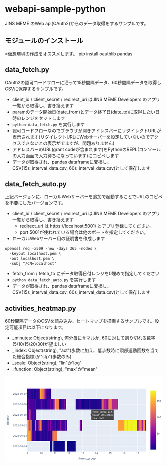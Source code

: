 # webapi-sample-python

JINS MEME のWeb api(OAuth2)からのデータ取得をするサンプルです。

## モジュールのインストール

※仮想環境の作成をオススメします。
pip install oauthlib pandas

## data_fetch.py

OAuth2の認可コードフローに沿って15秒間隔データ、60秒間隔データを取得しCSVに保存するサンプルです。

- client_id / client_secret / redirect_uri はJINS MEME Developers のアプリ一覧から取得し、書き換えます
- paramのデータ開始日(date_from)とデータ終了日(date_to)に取得したい日時のレンジをセットします
- `python data_fetch.py` を実行します
- 認可コードフローなのでブラウザが開きアドレスバーにリダイレクトURLが表示されます(リダイレクトURLにWebサーバーを設定していないのでアクセスできないとの表示がでますが、問題ありません)
- アドレスバーのURL(grant codeが含まれます)をPythonのREPL(コンソールの入力画面で入力待ちになっています)にコピペします
- データが取得され、pandas dataframeに変換し、CSV(15s_interval_data.csv, 60s_interval_data.csv)として保存します

## data_fetch_auto.py

上記バージョンに、ローカルWebサーバーを追加で起動することでURLのコピペを不要にしたバージョンです。

- client_id / client_secret / redirect_uri はJINS MEME Developers のアプリ一覧から取得し、書き換えます
    - redirect_uri は https://localhost:5001/ とアプリ登録してください。
    - port:5001が使われている場合は他のポートを指定してください。
- ローカルWebサーバー用の証明書を作成します

```
openssl req -x509 -new -days 365 -nodes \
  -keyout localhost.pem \
  -out localhost.pem \
  -subj "/CN=localhost"
```

- fetch_from / fetch_to にデータ取得日付レンジを0埋めで指定してください
- `python data_fetch_auto.py` を実行します
- データが取得され、pandas dataframeに変換し、CSV(15s_interval_data.csv, 60s_interval_data.csv)として保存します

## activities_heatmap.py

60秒間隔データのCSVを読み込み、ヒートマップを描画するサンプルです。設定可能項目は以下になります。

- _minutes: Object(string), 何分毎にサマルか, 60に対して割り切れる数字(5/10/15/20/30)が望ましい
- _index: Object(string), "act"(歩数に加え、低歩数時に頭部運動回数を当てた総合指標)か"stp"(歩数のみ)
- _scale: Object(string), "lin"か'log'
- _function: Object(string),  "max"か"mean"

![activities_heatmap](./images/heatmap.png)
